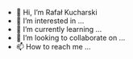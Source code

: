 - 👋 Hi, I’m Rafał Kucharski
- 👀 I’m interested in ...
- 🌱 I’m currently learning ...
- 💞️ I’m looking to collaborate on ...
- 📫 How to reach me ...

<!---
nicp0nim/nicp0nim is a ✨ special ✨ repository because its `README.md` (this file) appears on your GitHub profile.
You can click the Preview link to take a look at your changes.
--->
